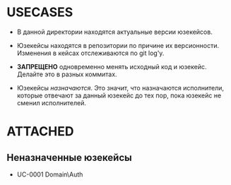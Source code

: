 USECASES
========

- В данной директории находятся актуальные версии юзекейсов.

- Юзекейсы находятся в репозитории по причине их версионности. Изменения в кейсах отслеживаются по git log'у.

- **ЗАПРЕЩЕНО** одновременно менять исходный код и юзекейс. Делайте это в разных коммитах.

- Юзекейсы *назначаются*. Это значит, что назначаются исполнители, которые отвечают за данный юзекейс до тех пор, пока юзекейс не сменил исполнителей.

ATTACHED
========

Неназначенные юзекейсы
----------------------

- UC-0001 Domain\Auth